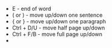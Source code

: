 *  E - end of word
*  ( or ) - move up/down one sentence
*  { or } - move up/down one paragraph
*  Ctrl + D/U - move half page up/down
*  Ctrl + F/B - move full page up/down
*   